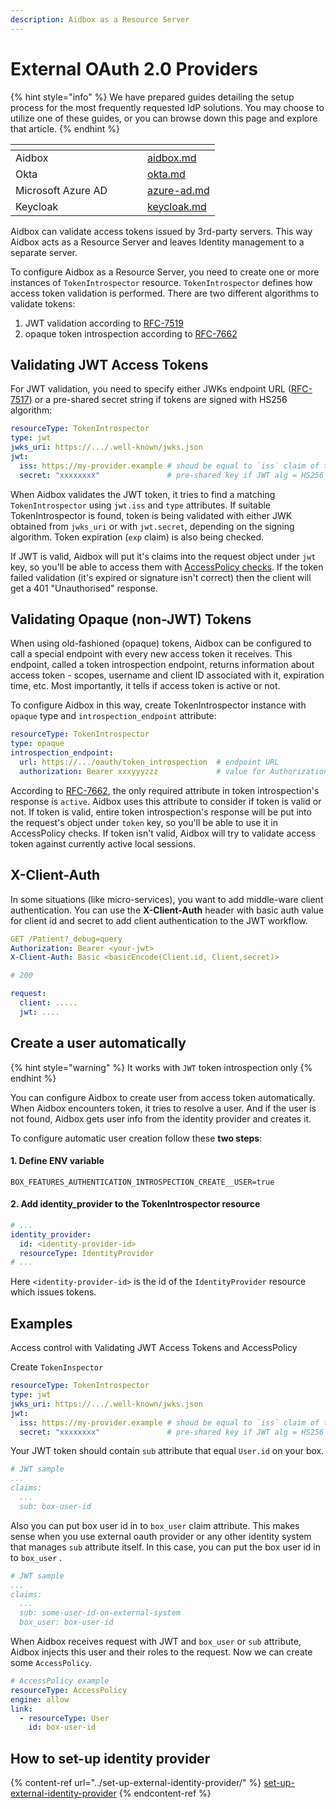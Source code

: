 ```yaml
---
description: Aidbox as a Resource Server
---
```


# External OAuth 2.0 Providers

{% hint style="info" %}
We have prepared guides detailing the setup process for the most frequently requested IdP solutions. You may choose to utilize one of these guides, or you can browse down this page and explore that article.
{% endhint %}

<table data-column-title-hidden data-view="cards"><thead><tr><th></th><th data-hidden></th><th data-hidden></th><th data-hidden data-card-cover data-type="files"></th><th data-hidden data-card-target data-type="content-ref"></th></tr></thead><tbody><tr><td>Aidbox</td><td></td><td></td><td></td><td><a href="../set-up-external-identity-provider/aidbox.md">aidbox.md</a></td></tr><tr><td>Okta</td><td></td><td></td><td></td><td><a href="../set-up-external-identity-provider/okta.md">okta.md</a></td></tr><tr><td>Microsoft Azure AD</td><td></td><td></td><td></td><td><a href="../set-up-external-identity-provider/azure-ad.md">azure-ad.md</a></td></tr><tr><td>Keycloak</td><td></td><td></td><td></td><td><a href="../set-up-external-identity-provider/keycloak.md">keycloak.md</a></td></tr></tbody></table>

Aidbox can validate access tokens issued by 3rd-party servers. This way Aidbox acts as a Resource Server and leaves Identity management to a separate server.

To configure Aidbox as a Resource Server, you need to create one or more instances of `TokenIntrospector` resource. `TokenIntrospector` defines how access token validation is performed. There are two different algorithms to validate tokens:

1. JWT validation according to [RFC-7519](https://tools.ietf.org/html/rfc7519)
2. opaque token introspection according to [RFC-7662](https://tools.ietf.org/html/rfc7662)

## Validating JWT Access Tokens

For JWT validation, you need to specify either JWKs endpoint URL ([RFC-7517](https://tools.ietf.org/html/rfc7517)) or a pre-shared secret string if tokens are signed with HS256 algorithm:

```yaml
resourceType: TokenIntrospector
type: jwt
jwks_uri: https://.../.well-known/jwks.json
jwt:
  iss: https://my-provider.example # shoud be equal to `iss` claim of the JWT
  secret: "xxxxxxxx"               # pre-shared key if JWT alg = HS256
```

When Aidbox validates the JWT token, it tries to find a matching `TokenIntrospector` using `jwt.iss` and `type` attributes. If suitable TokenIntrospector is found, token is being validated with either JWK obtained from `jwks_uri` or with `jwt.secret`, depending on the signing algorithm. Token expiration (`exp` claim) is also being checked.

If JWT is valid, Aidbox will put it's claims into the request object under `jwt` key, so you'll be able to access them with [AccessPolicy checks](../security/accesspolicy.md). If the token failed validation (it's expired or signature isn't correct) then the client will get a 401 "Unauthorised" response.

## Validating Opaque (non-JWT) Tokens

When using old-fashioned (opaque) tokens, Aidbox can be configured to call a special endpoint with every new access token it receives. This endpoint, called a token introspection endpoint, returns information about access token - scopes, username and client ID associated with it, expiration time, etc. Most importantly, it tells if access token is active or not.

To configure Aidbox in this way, create TokenIntrospector instance with `opaque` type and `introspection_endpoint` attribute:

```yaml
resourceType: TokenIntrospector
type: opaque
introspection_endpoint:
  url: https://.../oauth/token_introspection  # endpoint URL
  authorization: Bearer xxxyyyzzz             # value for Authorization header
```

According to [RFC-7662](https://tools.ietf.org/html/rfc7662), the only required attribute in token introspection's response is `active`. Aidbox uses this attribute to consider if token is valid or not. If token is valid, entire token introspection's response will be put into the request's object under `token` key, so you'll be able to use it in AccessPolicy checks. If token isn't valid, Aidbox will try to validate access token against currently active local sessions.

## X-Client-Auth

In some situations (like micro-services), you want to add middle-ware client authentication. You can use the **X-Client-Auth** header with basic auth value for client id and secret to add client authentication to the JWT workflow.

```yaml
GET /Patient?_debug=query
Authorization: Bearer <your-jwt>
X-Client-Auth: Basic <basicEncode(Client.id, Client,secret)>

# 200

request:
  client: .....
  jwt: ....

```

## Create a user automatically

{% hint style="warning" %}
It works with `JWT` token introspection only
{% endhint %}

You can configure Aidbox to create user from access token automatically. When Aidbox encounters token, it tries to resolve a user. And if the user is not found, Aidbox gets user info from the identity provider and creates it.

To configure automatic user creation follow these **two steps**:

#### 1. Define ENV variable

```
BOX_FEATURES_AUTHENTICATION_INTROSPECTION_CREATE__USER=true
```

#### 2. Add identity\_provider to the TokenIntrospector resource

```yaml
# ...
identity_provider:
  id: <identity-provider-id>
  resourceType: IdentityProvider
# ...
```

Here `<identity-provider-id>` is the id of the `IdentityProvider` resource which issues tokens.

## Examples

Access control with Validating JWT Access Tokens and AccessPolicy

Create `TokenInspector`

```yaml
resourceType: TokenIntrospector
type: jwt
jwks_uri: https://.../.well-known/jwks.json
jwt:
  iss: https://my-provider.example # shoud be equal to `iss` claim of the JWT
  secret: "xxxxxxxx"               # pre-shared key if JWT alg = HS256
```

Your JWT token should contain `sub` attribute that equal `User.id` on your box.

```yaml
# JWT sample
...
claims:
  ...
  sub: box-user-id
```

Also you can put box user id in to `box_user` claim attribute. This makes sense when you use external oauth provider or any other identity system that manages `sub` attribute itself. In this case, you can put the box user id in to `box_user` .

```yaml
# JWT sample
...
claims:
  ...
  sub: some-user-id-on-external-system
  box_user: box-user-id
```

When Aidbox receives request with JWT and `box_user` or `sub` attribute, Aidbox injects this user and their roles to the request. Now we can create some `AccessPolicy`.

```yaml
# AccessPolicy example
resourceType: AccessPolicy
engine: allow
link:
  - resourceType: User
    id: box-user-id
```

## How to set-up identity provider

{% content-ref url="../set-up-external-identity-provider/" %}
[set-up-external-identity-provider](../set-up-external-identity-provider/README.md)
{% endcontent-ref %}
